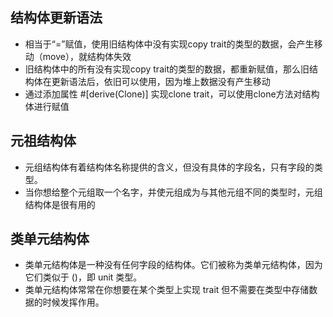 ## 结构体更新语法

- 相当于“=”赋值，使用旧结构体中没有实现copy trait的类型的数据，会产生移动（move），就结构体失效
- 旧结构体中的所有没有实现copy trait的类型的数据，都重新赋值，那么旧结构体在更新语法后，依旧可以使用，因为堆上数据没有产生移动
- 通过添加属性 #[derive(Clone)] 实现clone trait，可以使用clone方法对结构体进行赋值

## 元祖结构体

- 元组结构体有着结构体名称提供的含义，但没有具体的字段名，只有字段的类型。
- 当你想给整个元组取一个名字，并使元组成为与其他元组不同的类型时，元组结构体是很有用的

## 类单元结构体

- 类单元结构体是一种没有任何字段的结构体。它们被称为类单元结构体，因为它们类似于 ()，即 unit 类型。
- 类单元结构体常常在你想要在某个类型上实现 trait 但不需要在类型中存储数据的时候发挥作用。